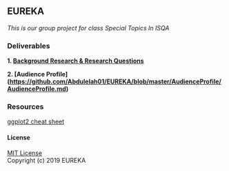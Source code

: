 ## EUREKA
_This is our group project for class Special Topics In ISQA_

### Deliverables
**1. [Background Research & Research Questions](https://github.com/Abdulelah01/EUREKA/blob/master/BackgroundResearch%26RQs/BR%26RQ_BackgroundResearch%26RQs.md)**

**2. [Audience Profile]
(https://github.com/Abdulelah01/EUREKA/blob/master/AudienceProfile/AudienceProfile.md)**

### Resources
[ggplot2 cheat sheet](https://github.com/rstudio/cheatsheets/blob/master/data-visualization-2.1.pdf)  

#### License
[MIT License](https://github.com/Abdulelah01/EUREKA/blob/master/LICENSE)  
Copyright (c) 2019 EUREKA
